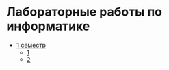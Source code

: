 # Лабораторные работы по информатике

* [1 семестр](1%20семестр)
  * [1](1%20семестр/1)
  * [2](1%20семестр/2)

